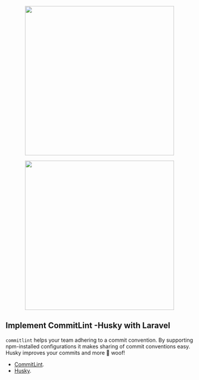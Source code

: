 <p align="center"><a href="https://laravel.com" target="_blank"><img src="https://raw.githubusercontent.com/laravel/art/master/logo-lockup/5%20SVG/2%20CMYK/1%20Full%20Color/laravel-logolockup-cmyk-red.svg" width="400"></a></p>
<p align="center"><a href="https://commitlint.js.org/" target="_blank"><img src="https://commitlint.js.org/assets/commitlint.svg" width="400"></a></p>

## Implement CommitLint -Husky with Laravel

``commitlint`` helps your team adhering to a commit convention. By supporting npm-installed configurations it makes sharing of commit conventions easy.
Husky improves your commits and more 🐶 woof!

- [CommitLint](https://commitlint.js.org/).
- [Husky](https://typicode.github.io/husky).

